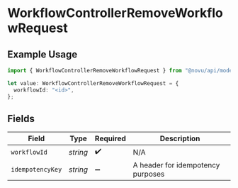 # WorkflowControllerRemoveWorkflowRequest

## Example Usage

```typescript
import { WorkflowControllerRemoveWorkflowRequest } from "@novu/api/models/operations";

let value: WorkflowControllerRemoveWorkflowRequest = {
  workflowId: "<id>",
};
```

## Fields

| Field                             | Type                              | Required                          | Description                       |
| --------------------------------- | --------------------------------- | --------------------------------- | --------------------------------- |
| `workflowId`                      | *string*                          | :heavy_check_mark:                | N/A                               |
| `idempotencyKey`                  | *string*                          | :heavy_minus_sign:                | A header for idempotency purposes |